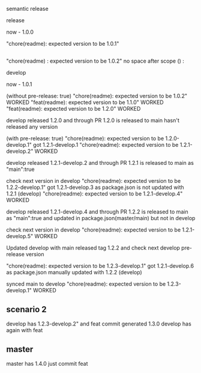 semantic release

release


now - 1.0.0

"chore(readme): expected version to be 1.0.1"

##

"chore(readme) : expected version to be 1.0.2"   no space after scope () :

develop 

now - 1.0.1

(without pre-release: true)
"chore(readme): expected version to be 1.0.2"   WORKED
"feat(readme): expected version to be 1.1.0"    WORKED
"feat(readme): expected version to be 1.2.0"    WORKED

develop released 1.2.0 and through PR 1.2.0 is released to main hasn't released any version 

(with pre-release: true)
"chore(readme): expected version to be 1.2.0-develop.1"   got 1.2.1-develop.1
"chore(readme): expected version to be 1.2.1-develop.2"   WORKED

develop released 1.2.1-develop.2 and through PR 1.2.1 is released to main as "main":true

check next version in develop
"chore(readme): expected version to be 1.2.2-develop.1"   got 1.2.1-develop.3 as package.json is not updated with 1.2.1 (develop)
"chore(readme): expected version to be 1.2.1-develop.4"  WORKED

develop released 1.2.1-develop.4 and through PR 1.2.2 is released to main as "main":true and updated in package.json(master/main) but not in develop

check next version in develop
"chore(readme): expected version to be 1.2.1-develop.5"   WORKED

Updated develop with main released tag 1.2.2 and check next develop pre-release version

"chore(readme): expected version to be 1.2.3-develop.1"    got 1.2.1-develop.6 as package.json manually updated with 1.2.2 (develop)

synced main to develop
"chore(readme): expected version to be 1.2.3-develop.1"   WORKED



## scenario 2
develop has 1.2.3-develop.2" and feat commit generated 1.3.0
develop has again with feat


## master 
master has 1.4.0 just commit feat